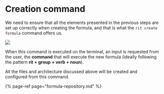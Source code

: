 # Creation command

We need to ensure that all the elements presented in the previous steps are set up correctly when creating the formula, and that is what the `rit create formula` command offers us.

![](https://lh3.googleusercontent.com/FUWXlxUDiMokwUBKrQi5FwEVEZcQBSz1B-4-TYCltyP-HB1sNVTLMNENSHSSxD-JUMN4EfwaNPZsJOY7SH5-bFdFXuhsXHtQT5cWx0cd7553sONxPgm1odu0XeCk_O73UAPvTIVy)

When this command is executed on the terminal, an input is requested from the user, the **command** that will execute the new formula \(ideally following the pattern **rit + group + verb + noun**\).

All the files and architecture discussed above will be created and configured from this command.

{% page-ref page="formula-repository.md" %}

